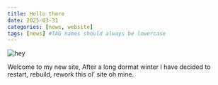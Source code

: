 ```yaml
---
title: Hello there
date: 2025-03-31
categories: [news, website]
tags: [news] #TAG names should always be lowercase
---
```

![hey](https://media3.giphy.com/media/v1.Y2lkPTc5MGI3NjExeXh4emZqeGQ2dHM2NTYxM2RmbDNja25sYTQwamp6ZzBmMjg4N3JrYSZlcD12MV9pbnRlcm5hbF9naWZfYnlfaWQmY3Q9Zw/xTiIzJSKB4l7xTouE8/giphy.gif)

Welcome to my new site,  After a long dormat winter I have decided to restart, rebuild, rework this ol' site oh mine.
